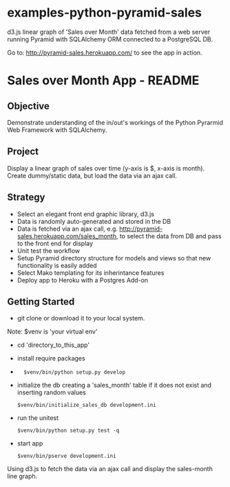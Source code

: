 examples-python-pyramid-sales
=============================

d3.js linear graph of 'Sales over Month' data fetched from a web server running Pyramid with SQLAlchemy ORM connected to a PostgreSQL DB.

Go to: http://pyramid-sales.herokuapp.com/ to see the app in action.

Sales over Month App - README
=============================

Objective
---------

Demonstrate understanding of the in/out's workings of the Python Pyrarmid Web Framework with SQLAlchemy.

Project
-------

Display a linear graph of sales over time (y-axis is $, x-axis is month).
Create dummy/static data, but load the data via an ajax call.

Strategy
--------

*   Select an elegant front end graphic library, d3.js
*   Data is randomly auto-generated and stored in the DB
*   Data is fetched via an ajax call, e.g. http://pyramid-sales.herokuapp.com/sales_month, 
    to select the data from DB and pass to the front end for display
*   Unit test the workflow
*   Setup Pyramid directory structure for models and views so that new functionality is easily added
*   Select Mako templating for its inherintance features
*   Deploy app to Heroku with a Postgres Add-on

Getting Started
---------------

*   git clone or download it to your local system.

Note: $venv is 'your virtual env'

*   cd 'directory_to_this_app'

*   install require packages
*   
        $venv/bin/python setup.py develop

*   initialize the db creating a 'sales_month' table if it does not exist and inserting random values
    
        $venv/bin/initialize_sales_db development.ini

*   run the unitest
    
        $venv/bin/python setup.py test -q

*   start app
    
        $venv/bin/pserve development.ini

Using d3.js to fetch the data via an ajax call and display the sales-month line graph.
